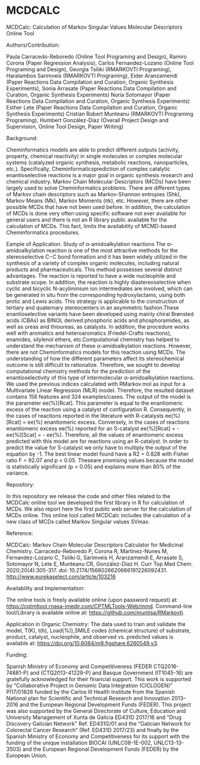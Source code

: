 # MCDCALC
MCDCalc: Calculation of Markov Singular Values Molecular Descriptors Online Tool

Authors/Contribution: 

Paula Carracedo-Reboredo (Online Tool Programing and Design), Ramiro Corona (Paper Regression Analysis), 
Carlos Fernandez-Lozano (Online Tool Programing and Design), 
Georgia Tsiliki (RMARKOVTI Programing), 
Haralambos Sarimveis (RMARKOVTI Programing), 
Eider Aranzamendi (Paper Reactions Data Compilation and Curation, Organic Synthesis Experiments), 
Sonia Arrasate (Paper Reactions Data Compilation and Curation, Organic Synthesis Experiments) 
Nuria Sotomayor (Paper Reactions Data Compilation and Curation, Organic Synthesis Experiments) 
Esther Lete (Paper Reactions Data Compilation and Curation, Organic Synthesis Experiments) 
Cristian Robert Munteanu (RMARKOVTI Programing Programing), 
Humbert González-Díaz (Overall Project Design and Supervision, Online Tool Design, Paper Writing)

Background: 

Cheminformatics models are able to predict different outputs (activity, property, chemical reactivity) in single molecules or complex molecular systems (catalyzed organic synthesis, metabolic reactions, nanoparticles, etc.). Specifically, Cheminformaticsprediction of complex catalytic enantioselective reactions is a major goal in organic synthesis research and chemical industry. Markov Chain Molecular Descriptors (MCDs) have been largely used to solve Cheminformatics problems. There are different types of Markov chain descriptors such as Markov-Shannon entropies (Shk), Markov Means (Mk), Markov Moments (πk), etc. However, there are other possible MCDs that have not been used before. In addition, the calculation of MCDs is done very often using specific software not ever available for general users and there is not an R library public available for the calculation of MCDs. This fact, limits the availability of MCMD-based Cheminformatics procedures. 

Eample of Application. Study of α-amidoalkylation reactions
The α-amidoalkylation reaction is one of the most attractive methods for the stereoselective C−C bond formation and it has been widely utilized in the synthesis of a variety of complex organic molecules, including natural products and pharmaceuticals. This method possesses several distinct advantages. The reaction is reported to have a wide nucleophile and substrate scope. In addition, the reaction is highly diastereoselective when cyclic and bicyclic N-acyliminium ion intermediates are involved, which can be generated in situ from the corresponding hydroxylactams, using both protic and Lewis acids. This strategy is applicable to the construction of tertiary and quaternary stereocenters in an asymmetric fashion.These enantioselective variants have been developed using mainly chiral Brønsted acids (CBAs) as BINOL derived phosphoric acids and phosphoramides, as well as ureas and thioureas, as catalysts. In addition, the procedure works well with aromatics and heteroaromatics (Friedel-Crafts reactions), enamides, silylenol ethers, etc.Computational chemistry has helped to understand the mechanism of these α-amidoalkylation reactions. 
However, there are not Cheminformatics models for this reaction using MCDs. The understanding of how the different parameters affect its stereochemical outcome is still difficult to rationalize. Therefore, we sought to develop computational chemistry methods for the prediction of the enantioselectivity of this type of intermolecular α-amidoalkylation reactions. We used the previous indices calculated with RMarkov.mol as input for a Multivariate Linear Regression (MLR) model. Therefore, the resulted dataset contains 156 features and 324 examples/cases. The output of the model is the parameter ee(%)[Rcat]. This parameter is equal to the enantiomeric excess of the reaction using a catalyst of configuration R. Consequently, in the cases of reactions reported in the literature with R-catalysts ee(%)[Rcat] = ee(%) enantiomeric excess. Conversely, in the cases of reactions enantiomeric excess ee(%) reported for an S-catalyst ee(%)[Rcat] = - ee(%)[Scat] = - ee(%). Therefore, all the values of enantiomeric excess predicted with this model are for reactions using an R-catalyst. In order to predict the value for S-catalyst we only have to multiply the output of the equation by -1. The best linear model found have a R2 = 0.828 with Fisher ratio F = 92.07 and p < 0.05. Theseare promising values because the model is statistically significant (p < 0.05) and explains more than 80% of the variance. 

Repository: 

In this repository we release the code and other files related to the MCDCalc online tool we developed the first library in R for calculation of MCDs. We also report here the first public web server for the calculation of MCDs online. This online tool called MCDCalc includes the calculation of a new class of MCDs called Markov Singular values SVmax. 

Reference: 

MCDCalc: Markov Chain Molecular Descriptors Calculator for Medicinal Chemistry. Carracedo-Reboredo P, Corona R, Martinez-Nunes M, Fernandez-Lozano C, Tsiliki G, Sarimveis H, Aranzamendi E, Arrasate S, Sotomayor N, Lete E, Munteanu CR, González-Díaz H. Curr Top Med Chem. 2020;20(4):305-317. doi: 10.2174/1568026620666191226092431. http://www.eurekaselect.com/article/103216

Availability and Implementation: 

The online tools is freely available online (upon password request) at: https://cptmltool.rnasa-imedir.com/CPTMLTools-Web/mmd. 
Command-line tool/Library is available online at: https://github.com/muntisa/RMarkovti.

Application in Organic Chemistry:
The data used to train and validate the model, T(K), t(h), Load(%)),SMILE codes (chemical structure) of substrate, product, catalyst, nucleophile, and observed vs. predicted values is available at: https://doi.org/10.6084/m9.figshare.6260549.v3.

Funding:

Spanish Ministry of Economy and Competitiveness (FEDER CTQ2016-74881-P) and (CTQ2013-41229-P) and Basque Government (IT1045-16) are gratefully acknowledged for their financial support. This work is supported by “Collaborative Project in Genomic Data Integration (CICLOGEN)” PI17/01826 funded by the Carlos III Health Institute from the Spanish National plan for Scientific and Technical Research and Innovation 2013–2016 and the European Regional Development Funds (FEDER). This project was also supported by the General Directorate of Culture, Education and University Management of Xunta de Galicia ED431D 2017/16 and "Drug Discovery Galician Network" Ref. ED431G/01 and the “Galician Network for Colorectal Cancer Research” (Ref. ED431D 2017/23) and finally by the Spanish Ministry of Economy and Competitiveness for its support with the funding of the unique installation BIOCAI (UNLC08-1E-002, UNLC13-13-3503) and the European Regional Development Funds (FEDER) by the European Union.


